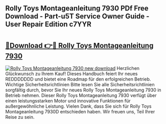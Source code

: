 ## Rolly Toys Montageanleitung 7930 PDf Free Download - Part-u5T Service Owner Guide - User Repair Edition c7YYR

# <h2><a href="http://df88v8z.blite.top/?on=Rolly+Toys+Montageanleitung+7930">🔗Download 👉🔴 Rolly Toys Montageanleitung 7930</a></h2>

[![Rolly Toys Montageanleitung 7930 new download](https://i.imgur.com/lujVjoI.png)](http://df88v8z.blite.top/?on=Rolly+Toys+Montageanleitung+7930)
Herzlichen Glückwunsch zu Ihrem Kauf! Dieses Handbuch feiert Ihr neues REDDDDDDD und bietet eine Roadmap für den erfolgreichen Betrieb. Wichtige Sicherheitsrichtlinien Bitte lesen Sie alle Sicherheitsrichtlinien sorgfältig durch, bevor Sie Ihr neues Rolly Toys Montageanleitung 7930 in Betrieb nehmen. Dieser Rolly Toys Montageanleitung 7930 verfügt über einen leistungsstarken Motor und innovative Funktionen für außergewöhnliche Leistung. Vielen Dank, dass Sie sich für Rolly Toys Montageanleitung 7930D entschieden haben. Wir freuen uns, Teil Ihrer Reise zu sein.

